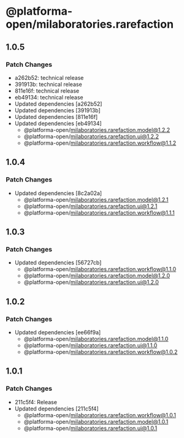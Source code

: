 # @platforma-open/milaboratories.rarefaction

## 1.0.5

### Patch Changes

- a262b52: technical release
- 391913b: technical release
- 811e16f: technical release
- eb49134: technical release
- Updated dependencies [a262b52]
- Updated dependencies [391913b]
- Updated dependencies [811e16f]
- Updated dependencies [eb49134]
  - @platforma-open/milaboratories.rarefaction.model@1.2.2
  - @platforma-open/milaboratories.rarefaction.ui@1.2.2
  - @platforma-open/milaboratories.rarefaction.workflow@1.1.2

## 1.0.4

### Patch Changes

- Updated dependencies [8c2a02a]
  - @platforma-open/milaboratories.rarefaction.model@1.2.1
  - @platforma-open/milaboratories.rarefaction.ui@1.2.1
  - @platforma-open/milaboratories.rarefaction.workflow@1.1.1

## 1.0.3

### Patch Changes

- Updated dependencies [56727cb]
  - @platforma-open/milaboratories.rarefaction.workflow@1.1.0
  - @platforma-open/milaboratories.rarefaction.model@1.2.0
  - @platforma-open/milaboratories.rarefaction.ui@1.2.0

## 1.0.2

### Patch Changes

- Updated dependencies [ee66f9a]
  - @platforma-open/milaboratories.rarefaction.model@1.1.0
  - @platforma-open/milaboratories.rarefaction.ui@1.1.0
  - @platforma-open/milaboratories.rarefaction.workflow@1.0.2

## 1.0.1

### Patch Changes

- 211c5f4: Release
- Updated dependencies [211c5f4]
  - @platforma-open/milaboratories.rarefaction.workflow@1.0.1
  - @platforma-open/milaboratories.rarefaction.model@1.0.1
  - @platforma-open/milaboratories.rarefaction.ui@1.0.1

